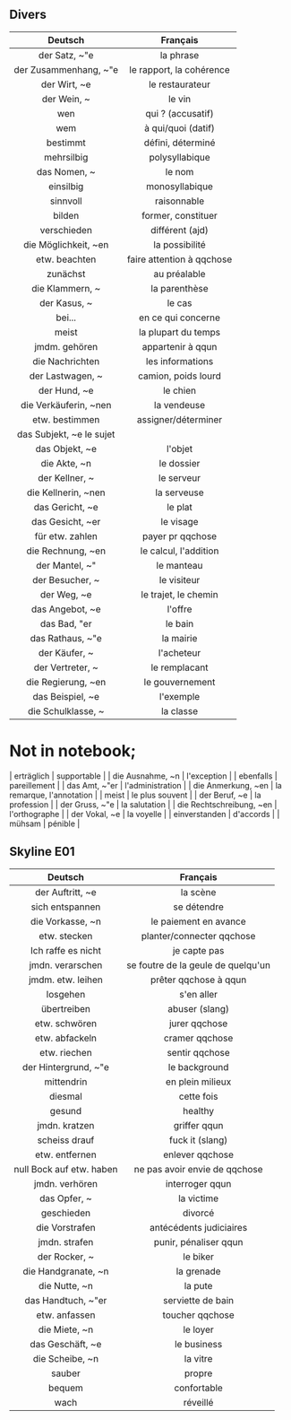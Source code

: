 ## Divers
| Deutsch | Français |
| :----:  | :----:   |
| der Satz, ~"e     | la phrase |
| der Zusammenhang, ~"e | le rapport, la cohérence |
| der Wirt, ~e | le restaurateur |
| der Wein, ~  | le vin |
| wen | qui ? (accusatif) |
| wem | à qui/quoi (datif) |
| bestimmt | défini, déterminé | 
| mehrsilbig | polysyllabique |
| das Nomen, ~ | le nom | 
| einsilbig | monosyllabique |
| sinnvoll | raisonnable |
| bilden | former, constituer |
| verschieden | différent (ajd) | 
| die Möglichkeit, ~en | la possibilité |
| etw. beachten | faire attention à qqchose | 
| zunächst | au préalable | 
| die Klammern, ~ | la parenthèse | 
| der Kasus, ~ | le cas |
| bei... | en ce qui concerne | 
| meist   | la plupart du temps | 
| jmdm. gehören | appartenir à qqun | 
| die Nachrichten | les informations | 
| der Lastwagen, ~ | camion, poids lourd | 
| der Hund, ~e    | le chien | 
| die Verkäuferin, ~nen | la vendeuse | 
| etw. bestimmen | assigner/déterminer | 
| das Subjekt, ~e le sujet | 
| das Objekt, ~e | l'objet | 
| die Akte, ~n | le dossier | 
| der Kellner, ~ | le serveur | 
| die Kellnerin, ~nen | la serveuse | 
| das Gericht, ~e | le plat | 
| das Gesicht, ~er | le visage | 
| für etw. zahlen | payer pr qqchose | 
| die Rechnung, ~en | le calcul, l'addition | 
| der Mantel, ~" | le manteau | 
| der Besucher, ~ | le visiteur | 
| der Weg, ~e | le trajet, le chemin | 
| das Angebot, ~e | l'offre | 
| das Bad, "er | le bain | 
| das Rathaus, ~"e | la mairie | 
| der Käufer, ~ | l'acheteur | 
| der Vertreter, ~ | le remplacant | 
| die Regierung, ~en | le gouvernement | 
| das Beispiel, ~e | l'exemple | 
| die Schulklasse, ~ | la classe |


# Not in notebook;
| erträglich | supportable | 
| die Ausnahme, ~n | l'exception | 
| ebenfalls | pareillement |
| das Amt, ~"er | l'administration | 
| die Anmerkung, ~en | la remarque, l'annotation | 
| meist | le plus souvent | 
| der Beruf, ~e | la profession | 
| der Gruss, ~"e | la salutation | 
| die Rechtschreibung, ~en | l'orthographe | 
| der Vokal, ~e | la voyelle | 
| einverstanden | d'accords | 
| mühsam | pénible | 






## Skyline E01
| Deutsch | Français |
| :----:  | :----:   |
| der Auftritt, ~e | la scène |
| sich entspannen | se détendre |
| die Vorkasse, ~n | le paiement en avance |
| etw. stecken | planter/connecter qqchose | 
| Ich raffe es nicht  | je capte pas |
| jmdn. verarschen | se foutre de la geule de quelqu'un |
| jmdm. etw. leihen | prêter qqchose à qqun | 
| losgehen | s'en aller |
| übertreiben | abuser (slang) |
| etw. schwören | jurer qqchose | 
| etw. abfackeln | cramer qqchose | 
| etw. riechen | sentir qqchose |
| der Hintergrund, ~"e | le background |
| mittendrin | en plein milieux |
| diesmal | cette fois |
| gesund | healthy | 
| jmdn. kratzen | griffer qqun | 
| scheiss drauf | fuck it (slang) | 
| etw. entfernen | enlever qqchose | 
| null Bock auf etw. haben | ne pas avoir envie de qqchose |
| jmdn. verhören | interroger qqun | 
| das Opfer, ~ | la victime |
| geschieden | divorcé |
| die Vorstrafen | antécédents judiciaires|
| jmdn. strafen | punir, pénaliser qqun | 
| der Rocker, ~ | le biker |
| die Handgranate, ~n | la grenade |
| die Nutte, ~n | la pute | 
| das Handtuch, ~"er | serviette de bain |
| etw. anfassen | toucher qqchose | 
| die Miete, ~n | le loyer | 
| das Geschäft, ~e | le business |
| die Scheibe, ~n | la vitre | 
| sauber | propre | 
| bequem | confortable | 
| wach | réveillé | 










